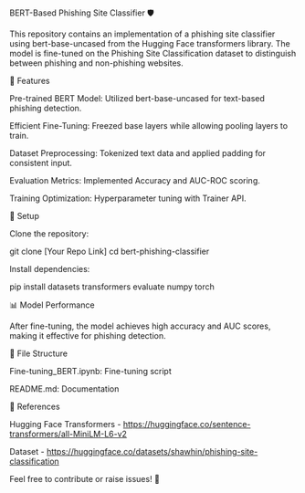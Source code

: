 BERT-Based Phishing Site Classifier 🛡️

This repository contains an implementation of a phishing site classifier using bert-base-uncased from the Hugging Face transformers library. The model is fine-tuned on the Phishing Site Classification dataset to distinguish between phishing and non-phishing websites.

🚀 Features

Pre-trained BERT Model: Utilized bert-base-uncased for text-based phishing detection.

Efficient Fine-Tuning: Freezed base layers while allowing pooling layers to train.

Dataset Preprocessing: Tokenized text data and applied padding for consistent input.

Evaluation Metrics: Implemented Accuracy and AUC-ROC scoring.

Training Optimization: Hyperparameter tuning with Trainer API.

📌 Setup

Clone the repository:

git clone [Your Repo Link]
cd bert-phishing-classifier

Install dependencies:

pip install datasets transformers evaluate numpy torch


📊 Model Performance

After fine-tuning, the model achieves high accuracy and AUC scores, making it effective for phishing detection.

📂 File Structure

Fine-tuning_BERT.ipynb: Fine-tuning script

README.md: Documentation



🔗 References

Hugging Face Transformers - https://huggingface.co/sentence-transformers/all-MiniLM-L6-v2

Dataset - https://huggingface.co/datasets/shawhin/phishing-site-classification

Feel free to contribute or raise issues! 🚀
